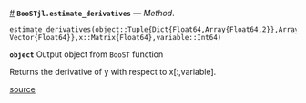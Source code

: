 <a id='BooSTjl.estimate_derivatives-Tuple{Tuple{Dict{Float64,Array{Float64,2}},Array{Float64,1},Array{Float64,1},Float64,Tuple{Float64,Float64,Int64,Array{Float64,1},Int64,Float64},Int64,Array{Float64,1}},Array{Float64,2},Int64}' href='#BooSTjl.estimate_derivatives-Tuple{Tuple{Dict{Float64,Array{Float64,2}},Array{Float64,1},Array{Float64,1},Float64,Tuple{Float64,Float64,Int64,Array{Float64,1},Int64,Float64},Int64,Array{Float64,1}},Array{Float64,2},Int64}'>#</a>
**`BooSTjl.estimate_derivatives`** &mdash; *Method*.



```
estimate_derivatives(object::Tuple{Dict{Float64,Array{Float64,2}},Array{Float64,1},Array{Float64,1},Float64,Tuple{Float64,Float64,Int64,Array{Float64,1},Int64,Float64},Int64, Vector{Float64}},x::Matrix{Float64},variable::Int64)
```

**`object`** Output object from `BooST` function

Returns the derivative of y with respect to x[:,variable].


<a target='_blank' href='https://github.com/gabrielrvsc/BooSTjl/blob/c6e9e135bc563b3003ce4fd0ce1a916333d0ae79/src/export.jl#L3-L9' class='documenter-source'>source</a><br>

